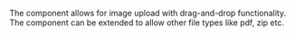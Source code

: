 The component allows for image upload with drag-and-drop functionality. The component can be extended to allow other file types like pdf, zip etc.
